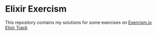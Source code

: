# Elixir Exercism

This repository contains my solutions for some exercises on [Exercism.io Elixir Track](https://exercism.org/tracks/elixir)
